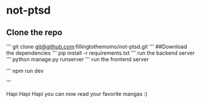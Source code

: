 # not-ptsd
## Clone the repo
'''
git clone git@github.com:fillingtothemomo/not-ptsd.git
'''
##Download the dependencies
'''
pip install -r requirements.txt
'''
run the backend server 
'''
python manage.py runserver
'''
run the frontend server

'''
npm run dev

'''

Hapi Hapi Hapi
you can now read your favorite mangas :)
